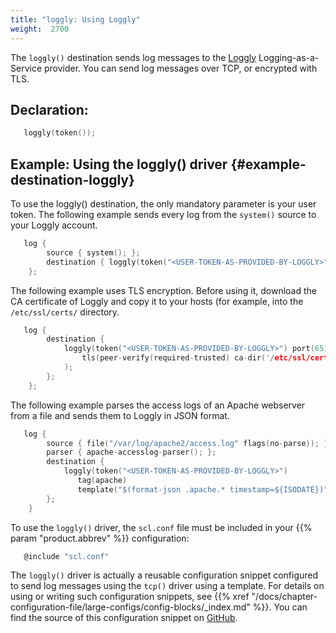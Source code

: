 ```yaml
---
title: "loggly: Using Loggly"
weight:  2700
---
```

<!-- DISCLAIMER: This file is based on the syslog-ng Open Source Edition documentation https://github.com/balabit/syslog-ng-ose-guides/commit/2f4a52ee61d1ea9ad27cb4f3168b95408fddfdf2 and is used under the terms of The syslog-ng Open Source Edition Documentation License. The file has been modified by Axoflow. -->

The `loggly()` destination sends log messages to the [Loggly](https://www.loggly.com/) Logging-as-a-Service provider. You can send log messages over TCP, or encrypted with TLS.


## Declaration:

```c
   loggly(token());
```


## Example: Using the loggly() driver {#example-destination-loggly}

To use the loggly() destination, the only mandatory parameter is your user token. The following example sends every log from the `system()` source to your Loggly account.

```c
   log {
        source { system(); };
        destination { loggly(token("<USER-TOKEN-AS-PROVIDED-BY-LOGGLY>")); };
    };
```

The following example uses TLS encryption. Before using it, download the CA certificate of Loggly and copy it to your hosts (for example, into the `/etc/ssl/certs/` directory.

```c
   log {
        destination {
            loggly(token("<USER-TOKEN-AS-PROVIDED-BY-LOGGLY>") port(6514)
                tls(peer-verify(required-trusted) ca-dir('/etc/ssl/certs'))
            );
        };
    };
```

The following example parses the access logs of an Apache webserver from a file and sends them to Loggly in JSON format.

```c
   log {
        source { file("/var/log/apache2/access.log" flags(no-parse)); };
        parser { apache-accesslog-parser(); };
        destination {
            loggly(token("<USER-TOKEN-AS-PROVIDED-BY-LOGGLY>")
               tag(apache)
               template("$(format-json .apache.* timestamp=${ISODATE})"));
        };
    }

```


To use the `loggly()` driver, the `scl.conf` file must be included in your {{% param "product.abbrev" %}} configuration:

```c
   @include "scl.conf"

```

The `loggly()` driver is actually a reusable configuration snippet configured to send log messages using the `tcp()` driver using a template. For details on using or writing such configuration snippets, see {{% xref "/docs/chapter-configuration-file/large-configs/config-blocks/_index.md" %}}. You can find the source of this configuration snippet on [GitHub](https://github.com/syslog-ng/syslog-ng/blob/master/scl/loggly/loggly.conf).

